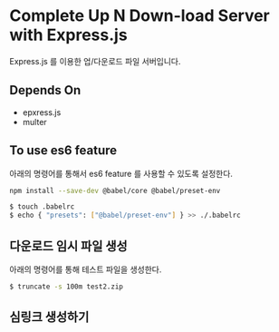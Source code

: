 # Complete Up N Down-load Server with Express.js

Express.js 를 이용한 업/다운로드 파일 서버입니다. 

## Depends On

- epxress.js
- multer

## To use es6 feature 

아래의 명령어를 통해서 es6 feature 를 사용할 수 있도록 설정한다.

```bash
npm install --save-dev @babel/core @babel/preset-env
```

```bash
$ touch .babelrc
$ echo { "presets": ["@babel/preset-env"] } >> ./.babelrc
```


## 다운로드 임시 파일 생성

아래의 명령어를 통해 테스트 파일을 생성한다.

```bash
$ truncate -s 100m test2.zip
```

## 심링크 생성하기